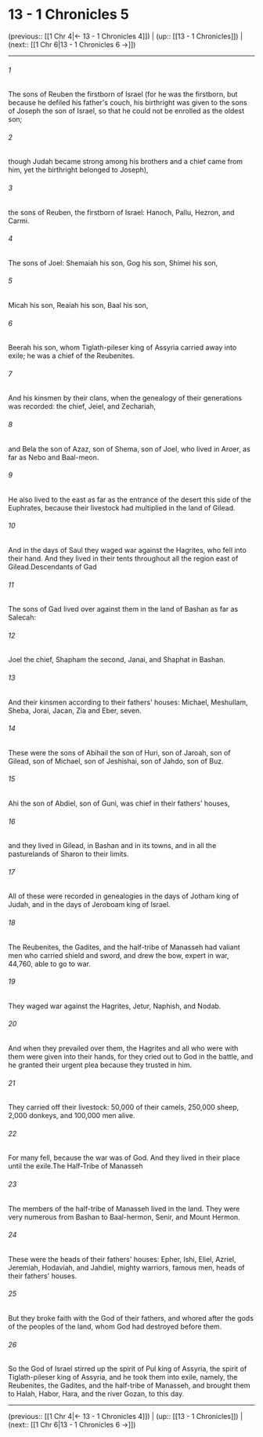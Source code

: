 # 13 - 1 Chronicles 5

(previous:: [[1 Chr 4|← 13 - 1 Chronicles 4]]) | (up:: [[13 - 1 Chronicles]]) | (next:: [[1 Chr 6|13 - 1 Chronicles 6 →]])

***


###### 1 
The sons of Reuben the firstborn of Israel (for he was the firstborn, but because he defiled his father's couch, his birthright was given to the sons of Joseph the son of Israel, so that he could not be enrolled as the oldest son; 

###### 2 
though Judah became strong among his brothers and a chief came from him, yet the birthright belonged to Joseph), 

###### 3 
the sons of Reuben, the firstborn of Israel: Hanoch, Pallu, Hezron, and Carmi. 

###### 4 
The sons of Joel: Shemaiah his son, Gog his son, Shimei his son, 

###### 5 
Micah his son, Reaiah his son, Baal his son, 

###### 6 
Beerah his son, whom Tiglath-pileser king of Assyria carried away into exile; he was a chief of the Reubenites. 

###### 7 
And his kinsmen by their clans, when the genealogy of their generations was recorded: the chief, Jeiel, and Zechariah, 

###### 8 
and Bela the son of Azaz, son of Shema, son of Joel, who lived in Aroer, as far as Nebo and Baal-meon. 

###### 9 
He also lived to the east as far as the entrance of the desert this side of the Euphrates, because their livestock had multiplied in the land of Gilead. 

###### 10 
And in the days of Saul they waged war against the Hagrites, who fell into their hand. And they lived in their tents throughout all the region east of Gilead.Descendants of Gad 

###### 11 
The sons of Gad lived over against them in the land of Bashan as far as Salecah: 

###### 12 
Joel the chief, Shapham the second, Janai, and Shaphat in Bashan. 

###### 13 
And their kinsmen according to their fathers' houses: Michael, Meshullam, Sheba, Jorai, Jacan, Zia and Eber, seven. 

###### 14 
These were the sons of Abihail the son of Huri, son of Jaroah, son of Gilead, son of Michael, son of Jeshishai, son of Jahdo, son of Buz. 

###### 15 
Ahi the son of Abdiel, son of Guni, was chief in their fathers' houses, 

###### 16 
and they lived in Gilead, in Bashan and in its towns, and in all the pasturelands of Sharon to their limits. 

###### 17 
All of these were recorded in genealogies in the days of Jotham king of Judah, and in the days of Jeroboam king of Israel. 

###### 18 
The Reubenites, the Gadites, and the half-tribe of Manasseh had valiant men who carried shield and sword, and drew the bow, expert in war, 44,760, able to go to war. 

###### 19 
They waged war against the Hagrites, Jetur, Naphish, and Nodab. 

###### 20 
And when they prevailed over them, the Hagrites and all who were with them were given into their hands, for they cried out to God in the battle, and he granted their urgent plea because they trusted in him. 

###### 21 
They carried off their livestock: 50,000 of their camels, 250,000 sheep, 2,000 donkeys, and 100,000 men alive. 

###### 22 
For many fell, because the war was of God. And they lived in their place until the exile.The Half-Tribe of Manasseh 

###### 23 
The members of the half-tribe of Manasseh lived in the land. They were very numerous from Bashan to Baal-hermon, Senir, and Mount Hermon. 

###### 24 
These were the heads of their fathers' houses: Epher, Ishi, Eliel, Azriel, Jeremiah, Hodaviah, and Jahdiel, mighty warriors, famous men, heads of their fathers' houses. 

###### 25 
But they broke faith with the God of their fathers, and whored after the gods of the peoples of the land, whom God had destroyed before them. 

###### 26 
So the God of Israel stirred up the spirit of Pul king of Assyria, the spirit of Tiglath-pileser king of Assyria, and he took them into exile, namely, the Reubenites, the Gadites, and the half-tribe of Manasseh, and brought them to Halah, Habor, Hara, and the river Gozan, to this day.

***

(previous:: [[1 Chr 4|← 13 - 1 Chronicles 4]]) | (up:: [[13 - 1 Chronicles]]) | (next:: [[1 Chr 6|13 - 1 Chronicles 6 →]])
